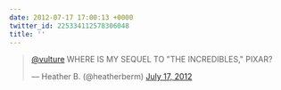 ```yaml
---
date: 2012-07-17 17:00:13 +0000
twitter_id: 225334112578306048
title: ''
---
```


<blockquote class="twitter-tweet"><p lang="en" dir="ltr"><a href="https://twitter.com/vulture?ref_src=twsrc%5Etfw">@vulture</a> WHERE IS MY SEQUEL TO &quot;THE INCREDIBLES,&quot; PIXAR?</p>&mdash; Heather B. (@heatherberm) <a href="https://twitter.com/heatherberm/status/225296624103071746?ref_src=twsrc%5Etfw">July 17, 2012</a></blockquote>
<script async src="https://platform.twitter.com/widgets.js" charset="utf-8"></script>
